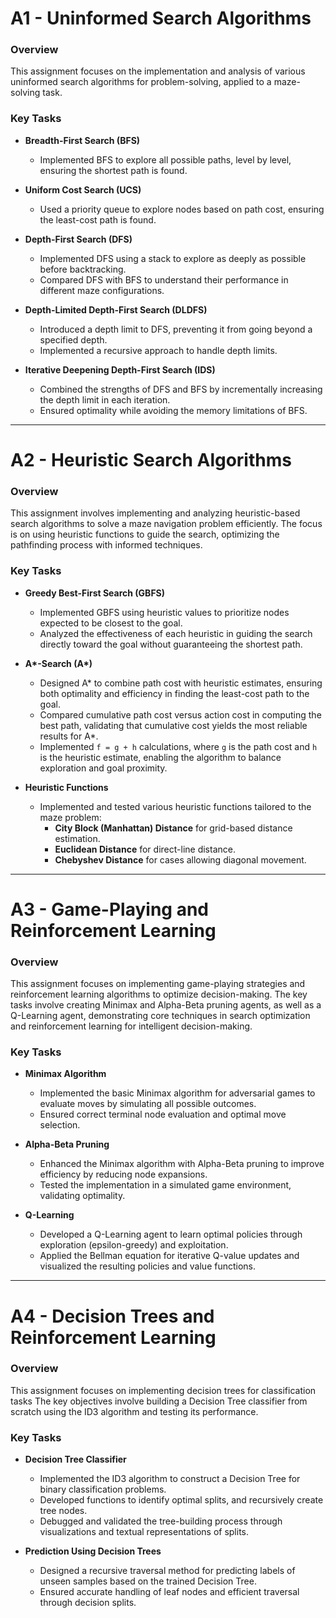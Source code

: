 # A1 - Uninformed Search Algorithms

### Overview
This assignment focuses on the implementation and analysis of various uninformed search algorithms for problem-solving, applied to a maze-solving task. 

### Key Tasks

- **Breadth-First Search (BFS)**
  - Implemented BFS to explore all possible paths, level by level, ensuring the shortest path is found.

- **Uniform Cost Search (UCS)**
  - Used a priority queue to explore nodes based on path cost, ensuring the least-cost path is found.

- **Depth-First Search (DFS)**
  - Implemented DFS using a stack to explore as deeply as possible before backtracking.
  - Compared DFS with BFS to understand their performance in different maze configurations.

- **Depth-Limited Depth-First Search (DLDFS)**
  - Introduced a depth limit to DFS, preventing it from going beyond a specified depth.
  - Implemented a recursive approach to handle depth limits.

- **Iterative Deepening Depth-First Search (IDS)**
  - Combined the strengths of DFS and BFS by incrementally increasing the depth limit in each iteration.
  - Ensured optimality while avoiding the memory limitations of BFS.

---

# A2 - Heuristic Search Algorithms

### Overview
This assignment involves implementing and analyzing heuristic-based search algorithms to solve a maze navigation problem efficiently. The focus is on using heuristic functions to guide the search, optimizing the pathfinding process with informed techniques.

### Key Tasks

- **Greedy Best-First Search (GBFS)**
  - Implemented GBFS using heuristic values to prioritize nodes expected to be closest to the goal.
  - Analyzed the effectiveness of each heuristic in guiding the search directly toward the goal without guaranteeing the shortest path.

- **A\*-Search (A\*)**
  - Designed A\* to combine path cost with heuristic estimates, ensuring both optimality and efficiency in finding the least-cost path to the goal.
  - Compared cumulative path cost versus action cost in computing the best path, validating that cumulative cost yields the most reliable results for A\*.
  - Implemented `f = g + h` calculations, where `g` is the path cost and `h` is the heuristic estimate, enabling the algorithm to balance exploration and goal proximity.

- **Heuristic Functions**
  - Implemented and tested various heuristic functions tailored to the maze problem:
    - **City Block (Manhattan) Distance** for grid-based distance estimation.
    - **Euclidean Distance** for direct-line distance.
    - **Chebyshev Distance** for cases allowing diagonal movement.

---

# A3 - Game-Playing and Reinforcement Learning

### Overview
This assignment focuses on implementing game-playing strategies and reinforcement learning algorithms to optimize decision-making. The key tasks involve creating Minimax and Alpha-Beta pruning agents, as well as a Q-Learning agent, demonstrating core techniques in search optimization and reinforcement learning for intelligent decision-making.

### Key Tasks

- **Minimax Algorithm**
  - Implemented the basic Minimax algorithm for adversarial games to evaluate moves by simulating all possible outcomes.
  - Ensured correct terminal node evaluation and optimal move selection.

- **Alpha-Beta Pruning**
  - Enhanced the Minimax algorithm with Alpha-Beta pruning to improve efficiency by reducing node expansions.
  - Tested the implementation in a simulated game environment, validating optimality.

- **Q-Learning**
  - Developed a Q-Learning agent to learn optimal policies through exploration (epsilon-greedy) and exploitation.
  - Applied the Bellman equation for iterative Q-value updates and visualized the resulting policies and value functions.

---

# A4 - Decision Trees and Reinforcement Learning

### Overview
This assignment focuses on implementing decision trees for classification tasks The key objectives involve building a Decision Tree classifier from scratch using the ID3 algorithm and testing its performance.

### Key Tasks

- **Decision Tree Classifier**
  - Implemented the ID3 algorithm to construct a Decision Tree for binary classification problems.
  - Developed functions to identify optimal splits, and recursively create tree nodes.
  - Debugged and validated the tree-building process through visualizations and textual representations of splits.

- **Prediction Using Decision Trees**
  - Designed a recursive traversal method for predicting labels of unseen samples based on the trained Decision Tree.
  - Ensured accurate handling of leaf nodes and efficient traversal through decision splits.
